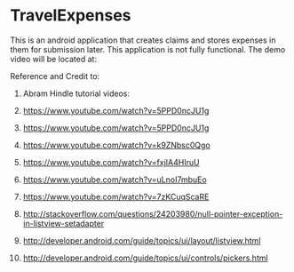 # TravelExpenses
This is an android application that creates claims and stores expenses in them for submission later.
This application is not fully functional.
The demo video will be located at:


Reference and Credit to:
1. Abram Hindle tutorial videos:
1. https://www.youtube.com/watch?v=5PPD0ncJU1g
2. https://www.youtube.com/watch?v=5PPD0ncJU1g
3. https://www.youtube.com/watch?v=k9ZNbsc0Qgo
4. https://www.youtube.com/watch?v=fxjIA4HIruU
5. https://www.youtube.com/watch?v=uLnoI7mbuEo
6. https://www.youtube.com/watch?v=7zKCuqScaRE

2. http://stackoverflow.com/questions/24203980/null-pointer-exception-in-listview-setadapter
3. http://developer.android.com/guide/topics/ui/layout/listview.html
4. http://developer.android.com/guide/topics/ui/controls/pickers.html
